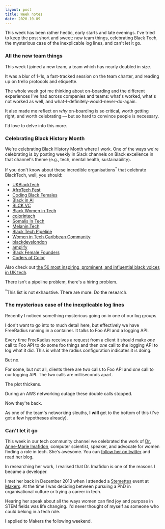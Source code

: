 ```yaml
---
layout: post
title: Week notes
date: 2020-10-09
---
```


This week has been rather hectic, early starts and late evenings. I've tried to keep the post short and sweet: new team things, celebrating Black Tech, the mysterious case of the inexplicable log lines, and can't let it go.

### All the new team things

This week I joined a new team, a team which has nearly doubled in size. 

It was a blur of 1-1s, a fast-tracked session on the team charter, and reading up on trello protocols and etiquette.

The whole week got me thinking about on-boarding and the different experiences I've had across companies and teams: what's worked, what's not worked as well, and what-I-definitely-would-never-do-again.

It also made me reflect on _why_ on-boarding is so critical, worth getting right, and worth celebrating –– but so hard to convince people is necessary.

I'd love to delve into this more. 

### Celebrating Black History Month

We're celebrating Black History Month where I work. One of the ways we're celebrating is by posting weekly in Slack channels on Black excellence in that channel's theme (e.g., tech, mental health, sustainability).

If you don't know about these incredible organisations<sup>*</sup> that celebrate BlackTech, well, you should:

- [UKBlackTech](https://ukblacktech.com/)
- [AfroTech Fest](https://www.afrotechfest.co.uk/)
- [Coding Black Females](https://codingblackfemales.com/)
- [Black in AI](blackinai.org)
- [BLCK VC](blckvc.com)
- [Black Women in Tech](https://www.techlondonadvocates.org.uk/working-groups/black-women-in-tech/)
- [colorintech](colorintech.org)
- [Somalis In Tech](somalisintech.com)
- [Melanin.Tech](https://twitter.com/MelaninTech)
- [Black Tech Pipeline](blacktechpipeline.com)
- [Women in Tech Caribbean Community](https://twitter.com/WomenCaribbean)
- [blackdevslondon](https://twitter.com/blackdevslondon)
- [amplify](amplifytech.uk)
- [Black Female Founders](blackfemalefounders.org)
- [Coders of Color](https://twitter.com/CodersofColor_)

Also check out [the 50 most inspiring, prominent, and influential black voices in UK tech](https://technation.io/news/50-inspiring-black-voices-uk-tech-scene/).

There isn't a pipeline problem, there's a hiring problem.

<sup>*</sup>This list is not exhaustive. There are more. Do the research.

### The mysterious case of the inexplicable log lines

Recently I noticed something mysterious going on in one of our log groups. 

I don't want to go into to much detail here, but effectively we have FreeRadius running in a container. It talks to Foo API and a logging API. 

Every time FreeRadius receives a request from a client it should make *one* call to Foo API to do some foo things and then *one* call to the logging API to log what it did. This is what the radius configuration indicates it is doing.

But no.

For some, but not all, clients there are *two* calls to Foo API and *one* call to our logging API. The two calls are milliseconds apart.

The plot thickens.

During an AWS networking outage these double calls stopped.

Now they're back.

As one of the team's networking sleuths, I **will** get to the bottom of this (I've got a few hypotheses already).

### Can't let it go

This week in our tech community channel we celebrated the work of [Dr. Anne-Marie Imafidon](https://aimafidon.com/), computer scientist, speaker, and advocate for women finding a role in tech. She's awesome. You can [follow her on twitter](https://twitter.com/aimafidon) and [read her blog](https://aimafidon.com/blog/).

In researching her work, I realised that Dr. Imafidon is one of the reasons I became a developer.

I met her back in December 2013 when I attended a [Stemettes](https://stemettes.org/) event at [Makers](https://makers.tech/). At the time I was deciding between pursuing a PhD in organisational culture or trying a career in tech.

Hearing her speak about all the ways women can find joy and purpose in STEM fields was life changing. I'd never thought of myself as someone who could belong in a tech role. 

I applied to Makers the following weekend.